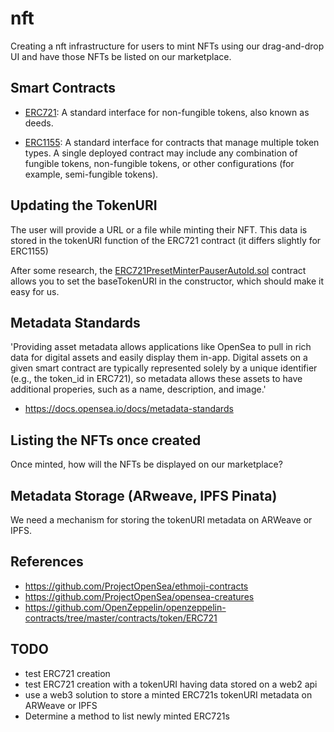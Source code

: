 # nft

Creating a nft infrastructure for users to mint NFTs using our drag-and-drop UI and have those NFTs be listed on our marketplace.

## Smart Contracts 

* [ERC721](https://eips.ethereum.org/EIPS/eip-721): A standard interface for non-fungible tokens, also known as deeds.
 
* [ERC1155](https://0xjac.github.io/EIPs/EIPS/eip-1155): A standard interface for contracts that manage multiple token types. A single deployed contract may include any combination of fungible tokens, non-fungible tokens, or other configurations (for example, semi-fungible tokens).

## Updating the TokenURI

The user will provide a URL or a file while minting their NFT. This data is stored in the tokenURI function of the ERC721 contract (it differs slightly for ERC1155)

After some research, the [ERC721PresetMinterPauserAutoId.sol](https://github.com/zapproject/nft/blob/main/contracts/ERC721PresetMinterPauserAutoId.sol) contract allows you to set the baseTokenURI in the constructor, which should make it easy for us. 

## Metadata Standards

'Providing asset metadata allows applications like OpenSea to pull in rich data for digital assets and easily display them in-app. Digital assets on a given smart contract are typically represented solely by a unique identifier (e.g., the token_id in ERC721), so metadata allows these assets to have additional properies, such as a name, description, and image.'

* https://docs.opensea.io/docs/metadata-standards

## Listing the NFTs once created

Once minted, how will the NFTs be displayed on our marketplace?

## Metadata Storage (ARweave, IPFS Pinata)

We need a mechanism for storing the tokenURI metadata on ARWeave or IPFS. 

## References

* https://github.com/ProjectOpenSea/ethmoji-contracts
* https://github.com/ProjectOpenSea/opensea-creatures
* https://github.com/OpenZeppelin/openzeppelin-contracts/tree/master/contracts/token/ERC721

## TODO

* test ERC721 creation
* test ERC721 creation with a tokenURI having data stored on a web2 api
* use a web3 solution to store a minted ERC721s tokenURI metadata on ARWeave or IPFS
* Determine a method to list newly minted ERC721s
